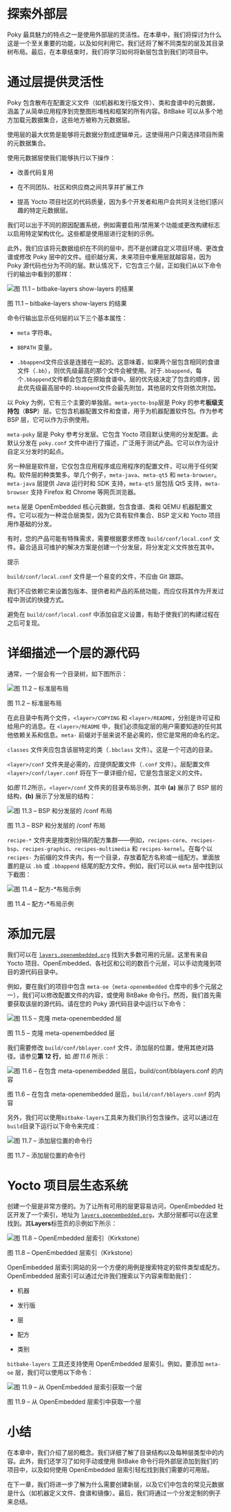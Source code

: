 

# 探索外部层

Poky 最具魅力的特点之一是使用外部层的灵活性。在本章中，我们将探讨为什么这是一个至关重要的功能，以及如何利用它。我们还将了解不同类型的层及其目录树布局。最后，在本章结束时，我们将学习如何将新层包含到我们的项目中。

# 通过层提供灵活性

Poky 包含散布在配置定义文件（如机器和发行版文件）、类和食谱中的元数据，涵盖了从简单应用程序到完整图形堆栈和框架的所有内容。BitBake 可以从多个地方加载元数据集合，这些地方被称为元数据层。

使用层的最大优势是能够将元数据分割成逻辑单元，这使得用户只需选择项目所需的元数据集合。

使用元数据层使我们能够执行以下操作：

+   改善代码复用

+   在不同团队、社区和供应商之间共享并扩展工作

+   提高 Yocto 项目社区的代码质量，因为多个开发者和用户会共同关注他们感兴趣的特定元数据层。

我们可以出于不同的原因配置系统，例如需要启用/禁用某个功能或更改构建标志以启用特定架构优化。这些都是使用层进行定制的示例。

此外，我们应该将元数据组织在不同的层中，而不是创建自定义项目环境、更改食谱或修改 Poky 层中的文件。组织越分离，未来项目中重用层就越容易，因为 Poky 源代码也分为不同的层。默认情况下，它包含三个层，正如我们从以下命令行的输出中看到的那样：

![图 11.1 – bitbake-layers show-layers 的结果](img/Figure_11.1_B19361.jpg)

图 11.1 – bitbake-layers show-layers 的结果

命令行输出显示任何层的以下三个基本属性：

+   `meta` 字符串。

+   `BBPATH` 变量。

+   `.bbappend`文件应该是连接在一起的。这意味着，如果两个层包含相同的食谱文件（`.bb`），则优先级最高的那个文件会被使用。对于`.bbappend`，每个`.bbappend`文件都会包含在原始食谱中。层的优先级决定了包含的顺序，因此优先级最高层中的`.bbappend`文件会最先附加，其他层的文件则依次附加。

以 Poky 为例，它有三个主要的单独层。`meta-yocto-bsp`层是 Poky 的参考**板级支持包**（**BSP**）层。它包含机器配置文件和食谱，用于为机器配置软件包。作为参考 BSP 层，它可以作为示例使用。

`meta-poky` 层是 Poky 参考分发层。它包含 Yocto 项目默认使用的分发配置。此默认分发在 `poky.conf` 文件中进行了描述，广泛用于测试产品。它可以作为设计自定义分发时的起点。

另一种层是软件层，它仅包含应用程序或应用程序的配置文件，可以用于任何架构。软件层的种类繁多。举几个例子，`meta-java`、`meta-qt5` 和 `meta-browser`。`meta-java` 层提供 Java 运行时和 SDK 支持，`meta-qt5` 层包括 Qt5 支持，`meta-browser` 支持 Firefox 和 Chrome 等网页浏览器。

`meta` 层是 OpenEmbedded 核心元数据，包含食谱、类和 QEMU 机器配置文件。它可以视为一种混合层类型，因为它具有软件集合、BSP 定义和 Yocto 项目用作基础的分发。

有时，您的产品可能有特殊需求，需要根据要求修改 `build/conf/local.conf` 文件。最合适且可维护的解决方案是创建一个分发层，将分发定义文件放在其中。

提示

`build/conf/local.conf` 文件是一个易变的文件，不应由 Git 跟踪。

我们不应依赖它来设置包版本、提供者和产品的系统功能，而应仅将其作为开发过程中测试的快捷方式。

避免在 `build/conf/local.conf` 中添加自定义设置，有助于使我们的构建过程在之后可复现。

# 详细描述一个层的源代码

通常，一个层会有一个目录树，如下图所示：

![图 11.2 – 标准层布局](img/Figure_11.2_B19361.jpg)

图 11.2 – 标准层布局

在此目录中有两个文件，`<layer>/COPYING` 和 `<layer>/README`，分别是许可证和给用户的消息。在 `<layer>/README` 中，我们必须指定层的用户需要知道的任何其他依赖关系和信息。`meta-` 前缀对于层来说不是必需的，但它是常用的命名约定。

`classes` 文件夹应包含该层特定的类（`.bbclass` 文件）。这是一个可选的目录。

`<layer>/conf` 文件夹是必需的，应提供配置文件（`.conf` 文件）。层配置文件 `<layer>/conf/layer.conf` 将在下一章详细介绍，它是包含层定义的文件。

如*图 11.2*所示，`<layer>/conf` 文件夹的目录布局示例，其中 **(a)** 展示了 BSP 层的结构，**(b)** 展示了分发层的结构：

![图 11.3 – BSP 和分发层的 <layer>/conf 布局](img/Figure_11.3_B19361.jpg)

图 11.3 – BSP 和分发层的 <layer>/conf 布局

`recipe-*` 文件夹是按类别分隔的配方集群——例如，`recipes-core`、`recipes-bsp`、`recipes-graphic`、`recipes-multimedia` 和 `recipes-kernel`。在每个以 `recipes-` 为前缀的文件夹内，有一个目录，存放着配方名称或一组配方。里面放置的是以 `.bb` 或 `.bbappend` 结尾的配方文件。例如，我们可以从 `meta` 层中找到以下截图：

![图 11.4 – 配方-*布局示例](img/Figure_11.4_B19361.jpg)

图 11.4 – 配方-*布局示例

# 添加元层

我们可以在 [`layers.openembedded.org`](http://layers.openembedded.org) 找到大多数可用的元层。这里有来自 Yocto 项目、OpenEmbedded、各社区和公司的数百个元层，可以手动克隆到项目的源代码目录中。

例如，要在我们的项目中包含 `meta-oe`（`meta-openembedded` 仓库中的多个元层之一），我们可以修改配置文件的内容，或使用 BitBake 命令行。然而，我们首先需要获取该层的源代码。请在您的 Poky 源代码目录中运行以下命令：

![图 11.5 – 克隆 meta-openembedded 层](img/Figure_11.5_B19361.jpg)

图 11.5 – 克隆 meta-openembedded 层

我们需要修改 `build/conf/bblayer.conf` 文件，添加层的位置，使用其绝对路径。请参见**第 12 行**，如 *图 11.6* 所示：

![图 11.6 – 在包含 meta-openembedded 层后，`build/conf/bblayers.conf` 的内容](img/Figure_11.6_B19361.jpg)

图 11.6 – 在包含 meta-openembedded 层后，`build/conf/bblayers.conf` 的内容

另外，我们可以使用`bitbake-layers`工具来为我们执行包含操作。这可以通过在`build`目录下运行以下命令来完成：

![图 11.7 – 添加层位置的命令行](img/Figure_11.7_B19361.jpg)

图 11.7 – 添加层位置的命令行

# Yocto 项目层生态系统

创建一个层是非常方便的。为了让所有可用的层更容易访问，OpenEmbedded 社区开发了一个索引，地址为 [`layers.openembedded.org`](http://layers.openembedded.org)，大部分层都可以在这里找到。其**Layers**标签页的示例如下所示：

![图 11.8 – OpenEmbedded 层索引（Kirkstone）](img/Figure_11.8_B19361.jpg)

图 11.8 – OpenEmbedded 层索引（Kirkstone）

OpenEmbedded 层索引网站的另一个方便的用例是搜索特定的软件类型或配方。OpenEmbedded 层索引可以通过允许我们搜索以下内容来帮助我们：

+   机器

+   发行版

+   层

+   配方

+   类别

`bitbake-layers` 工具还支持使用 OpenEmbedded 层索引。例如，要添加 `meta-oe` 层，我们可以使用以下命令：

![图 11.9 – 从 OpenEmbedded 层索引获取一个层](img/Figure_11.9_B19361.jpg)

图 11.9 – 从 OpenEmbedded 层索引中获取一个层

# 小结

在本章中，我们介绍了层的概念。我们详细了解了目录结构以及每种层类型中的内容。此外，我们还学习了如何手动或使用 BitBake 命令行将外部层添加到我们的项目中，以及如何使用 OpenEmbedded 层索引轻松找到我们需要的可用层。

在下一章，我们将进一步了解为什么需要创建新层，以及它们中包含的常见元数据是什么（如机器定义文件、食谱和镜像）。最后，我们将通过一个分发定制的例子来总结。
